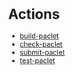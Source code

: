# Actions
* [build-paclet](https://github.com/rhennigan/build-paclet)
* [check-paclet](https://github.com/rhennigan/check-paclet)
* [submit-paclet](https://github.com/rhennigan/submit-paclet)
* [test-paclet](https://github.com/rhennigan/test-paclet)